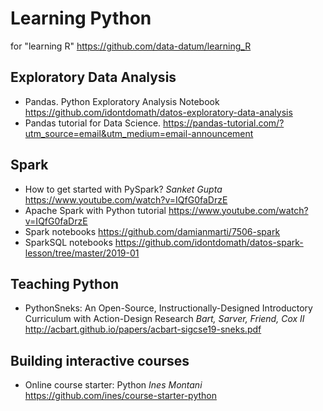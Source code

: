# Learning Python
for "learning R" https://github.com/data-datum/learning_R

## Exploratory Data Analysis

* Pandas. Python Exploratory Analysis Notebook https://github.com/idontdomath/datos-exploratory-data-analysis
* Pandas tutorial for Data Science. https://pandas-tutorial.com/?utm_source=email&utm_medium=email-announcement

## Spark  
* How to get started with PySpark? _Sanket Gupta_ https://www.youtube.com/watch?v=IQfG0faDrzE
* Apache Spark with Python tutorial https://www.youtube.com/watch?v=IQfG0faDrzE
* Spark notebooks https://github.com/damianmarti/7506-spark 
* SparkSQL notebooks https://github.com/idontdomath/datos-spark-lesson/tree/master/2019-01

## Teaching Python

* PythonSneks: An Open-Source, Instructionally-Designed Introductory Curriculum with Action-Design Research _Bart, Sarver, Friend, Cox II_ http://acbart.github.io/papers/acbart-sigcse19-sneks.pdf

## Building interactive courses
* Online course starter: Python _Ines Montani_ https://github.com/ines/course-starter-python
